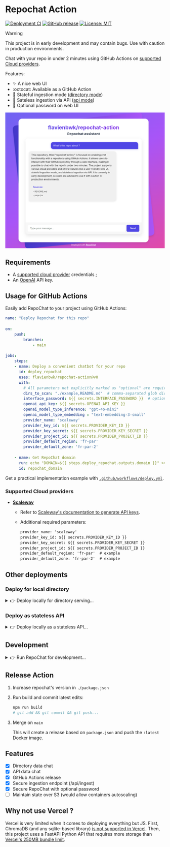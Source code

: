 # Repochat Action

[![Deployment CI](https://github.com/flavienbwk/repochat-action/actions/workflows/deploy.yml/badge.svg)](https://github.com/flavienbwk/repochat-action/actions/workflows/deploy.yml)
[![GitHub release](https://img.shields.io/github/v/release/flavienbwk/repochat-action)](https://github.com/flavienbwk/repochat-action/releases/latest)
[![License: MIT](https://img.shields.io/badge/License-MIT-yellow.svg)](https://opensource.org/licenses/MIT)

> [!WARNING]
> This project is in early development and may contain bugs. Use with caution in production environments.

Chat with your repo in under 2 minutes using GitHub Actions on [supported Cloud providers](#supported-cloud-providers).

Features:

- :sparkles: A nice web UI
- :octocat: Available as a GitHub Action
- :floppy_disk: Stateful ingestion mode ([directory mode](./dir.docker-compose.yml#L6))
- :arrows_counterclockwise: Sateless ingestion via API ([api mode](./api.docker-compose.yml#L6))
- :closed_lock_with_key: Optional password on web UI

![RepoChat interface example](./media/screenshot.png)

## Requirements

- A [supported cloud provider](#supported-cloud-providers) credentials ;
- An [OpenAI](https://openai.com/api/) API key.

## Usage for GitHub Actions

Easily add RepoChat to your project using GitHub Actions:

```yaml
name: "Deploy Repochat for this repo"

on:
    push:
        branches:
            - main

jobs:
    steps:
    - name: Deploy a convenient chatbot for your repo
      id: deploy_repochat
      uses: flavienbwk/repochat-action@v0
      with:
        # All parameters not explicitly marked as "optional" are required
        dirs_to_scan: "./example,README.md"  # comma-separated glob dirs to analyze
        interface_password: ${{ secrets.INTERFACE_PASSWORD }}  # optional
        openai_api_key: ${{ secrets.OPENAI_API_KEY }}
        openai_model_type_inference: "gpt-4o-mini"
        openai_model_type_embedding : "text-embedding-3-small"
        provider_name: 'scaleway'
        provider_key_id: ${{ secrets.PROVIDER_KEY_ID }}
        provider_key_secret: ${{ secrets.PROVIDER_KEY_SECRET }}
        provider_project_id: ${{ secrets.PROVIDER_PROJECT_ID }}
        provider_default_region: 'fr-par'
        provider_default_zone: 'fr-par-2'

    - name: Get RepoChat domain
      run: echo "DOMAIN=${{ steps.deploy_repochat.outputs.domain }}" >> $GITHUB_OUTPUT
      id: repochat_domain
```

Get a practical implementation example with [`.github/workflows/deploy.yml`](./.github/workflows/deploy.yml).

### Supported Cloud providers

- **[Scaleway](https://www.scaleway.com/en/)**
  - Refer to [Scaleway's documentation to generate API keys](https://www.scaleway.com/en/docs/identity-and-access-management/iam/how-to/create-api-keys/).
  - Additional required parameters:

    ```txt
    provider_name: 'scaleway'
    provider_key_id: ${{ secrets.PROVIDER_KEY_ID }}
    provider_key_secret: ${{ secrets.PROVIDER_KEY_SECRET }}
    provider_project_id: ${{ secrets.PROVIDER_PROJECT_ID }}
    provider_default_region: 'fr-par'  # example
    provider_default_zone: 'fr-par-2'  # example
    ```

## Other deployments

### Deploy for local directory

<details>
<summary>👉 Deploy locally for directory serving...</summary>

1. Copy repo/documents/files to be ingested under `./api/example/`

2. Copy and update env variables

    ```bash
    cp .env.example .env
    ```

3. Run the Docker container

    ```bash
    docker compose -f dir.docker-compose.yml up -d
    ```

4. Access the app at `http://localhost:3001`

</details>

### Deploy as stateless API

<details>
<summary>👉 Deploy locally as a stateless API...</summary>

1. Copy and update env variables

    ```bash
    cp .env.example .env
    ```

2. Run the Docker container

    ```bash
    docker compose -f api.docker-compose.yml up -d
    ```

3. Inject data taking example on the [Python](./scripts/ingest-docs-api.py) or [JS](./scripts/ingest-docs-api.js) scripts

4. Access the app at `http://localhost:3001`

</details>

## Development

<details>
<summary>👉 Run RepoChat for development...</summary>

1. Clone this repo

    ```bash
    git@github.com:flavienbwk/repochat-action.git
    ```

2. Copy and update env variables

    ```bash
    cp .env.example .env
    ```

3. Run the local stack

    ```bash
    make dev
    ```

</details>

## Release Action

1. Increase repochat's version in `./package.json`

2. Run build and commit latest edits:

    ```bash
    npm run build
    # git add && git commit && git push...
    ```

3. Merge on `main`

    This will create a release based on `package.json` and push the `:latest` Docker image.

## Features

- [x] Directory data chat
- [x] API data chat
- [x] GitHub Actions release
- [x] Secure ingestion endpoint (/api/ingest)
- [x] Secure RepoChat with optional password
- [ ] Maintain state over S3 (would allow containers autoscaling)

## Why not use Vercel ?

Vercel is very limited when it comes to deploying everything but JS. First, ChromaDB (and any sqlite-based library) [is not supported in Vercel](https://vercel.community/t/is-vercel-incompatible-with-chromadb-sqlite/787). Then, this project uses a FastAPI Python API that requires more storage than [Vercel's 250MB bundle limit](https://vercel.com/docs/functions/runtimes#bundle-size-limits).
